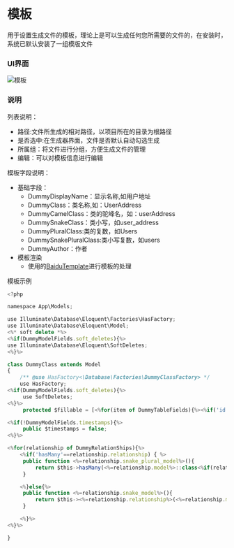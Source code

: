 # 模板
用于设置生成文件的模板，理论上是可以生成任何您所需要的文件的，在安装时，系统已默认安装了一组模版文件

### UI界面

![模板](/template.png)


### 说明
列表说明：
* 路径:文件所生成的相对路径，以项目所在的目录为根路径
* 是否选中:在生成器界面，文件是否默认自动勾选生成
* 所属组：将文件进行分组，方便生成文件的管理
* 编辑：可以对模板信息进行编辑

模板字段说明：
* 基础字段：
  * DummyDisplayName：显示名称,如用户地址
  * DummyClass：类名称,如：UserAddress
  * DummyCamelClass：类的驼峰名，如：userAddress
  * DummySnakeClass：类小写，如user_address
  * DummyPluralClass:类的复数，如Users
  * DummySnakePluralClass:类小写复数，如users
  * DummyAuthor：作者
* 模板渲染
  * 使用的[BaiduTemplate](https://wangxiao.github.io/BaiduTemplate/)进行模板的处理

模板示例
```js
<?php

namespace App\Models;

use Illuminate\Database\Eloquent\Factories\HasFactory;
use Illuminate\Database\Eloquent\Model;
<%* soft delete *%>
<%if(DummyModelFields.soft_deletes){%>
use Illuminate\Database\Eloquent\SoftDeletes;
<%}%>

class DummyClass extends Model
{
    /** @use HasFactory<\Database\Factories\DummyClassFactory> */
    use HasFactory;
<%if(DummyModelFields.soft_deletes){%>
     use SoftDeletes;
<%}%>
     protected $fillable = [<%for(item of DummyTableFields){%><%if('id'!=item.field_name) { %>'<%=item.field_name%>',<%}%><%}%>];

<%if(!DummyModelFields.timestamps){%>
     public $timestamps = false;
<%}%>

<%for(relationship of DummyRelationShips){%>
    <%if('hasMany'==relationship.relationship) { %>
     public function <%=relationship.snake_plural_model%>(){
         return $this->hasMany(<%=relationship.model%>::class<%if(relationship.foreign_key) { %>,'<%=relationship.foreign_key%>'<%}%>);
     }

    <%}else{%>
     public function <%=relationship.snake_model%>(){
         return $this-><%=relationship.relationship%>(<%=relationship.model%>::class<%if(relationship.foreign_key) { %>,'<%=relationship.foreign_key%>'<%}%>);
     }

    <%}%>
<%}%>

}
```
